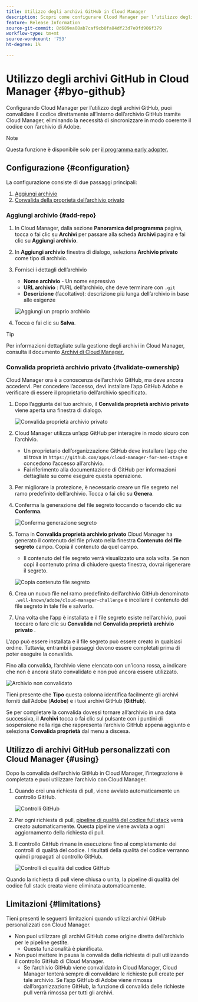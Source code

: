 ```yaml
---
title: Utilizzo degli archivi GitHub in Cloud Manager
description: Scopri come configurare Cloud Manager per l’utilizzo degli archivi GitHub.
feature: Release Information
source-git-commit: 8d689ea08ab7caf9cb0fa84df23d7e0fd906f379
workflow-type: tm+mt
source-wordcount: '753'
ht-degree: 1%

---
```



# Utilizzo degli archivi GitHub in Cloud Manager {#byo-github}

Configurando Cloud Manager per l’utilizzo degli archivi GitHub, puoi convalidare il codice direttamente all’interno dell’archivio GitHub tramite Cloud Manager, eliminando la necessità di sincronizzare in modo coerente il codice con l’archivio di Adobe.

>[!NOTE]
>
>Questa funzione è disponibile solo per [il programma early adopter.](/help/implementing/cloud-manager/release-notes/current.md#early-adoption)

## Configurazione {#configuration}

La configurazione consiste di due passaggi principali:

1. [Aggiungi archivio](#add-repo)
1. [Convalida della proprietà dell’archivio privato](#validate-ownership)

### Aggiungi archivio {#add-repo}

1. In Cloud Manager, dalla sezione **Panoramica del programma** pagina, tocca o fai clic su **Archivi** per passare alla scheda **Archivi** pagina e fai clic su **Aggiungi archivio**.

1. In **Aggiungi archivio** finestra di dialogo, seleziona **Archivio privato** come tipo di archivio.

1. Fornisci i dettagli dell’archivio

   * **Nome archivio** - Un nome espressivo
   * **URL archivio** : l’URL dell’archivio, che deve terminare con `.git`
   * **Descrizione** (facoltativo): descrizione più lunga dell’archivio in base alle esigenze

   ![Aggiungi un proprio archivio](/help/implementing/cloud-manager/assets/repos/add-own-github.png)

1. Tocca o fai clic su **Salva**.

>[!TIP]
>
>Per informazioni dettagliate sulla gestione degli archivi in Cloud Manager, consulta il documento [Archivi di Cloud Manager.](/help/implementing/cloud-manager/managing-code/cloud-manager-repositories.md)

### Convalida proprietà archivio privato {#validate-ownership}

Cloud Manager ora è a conoscenza dell’archivio GitHub, ma deve ancora accedervi. Per concedere l’accesso, devi installare l’app GitHub Adobe e verificare di essere il proprietario dell’archivio specificato.

1. Dopo l’aggiunta del tuo archivio, il **Convalida proprietà archivio privato** viene aperta una finestra di dialogo.

   ![Convalida proprietà archivio privato](/help/implementing/cloud-manager/assets/repos/private-repo-validate.png)

1. Cloud Manager utilizza un’app GitHub per interagire in modo sicuro con l’archivio.
   * Un proprietario dell’organizzazione GitHub deve installare l’app che si trova in `https://github.com/apps/cloud-manager-for-aem-stage` e concedono l’accesso all’archivio.
   * Fai riferimento alla documentazione di GitHub per informazioni dettagliate su come eseguire questa operazione.

1. Per migliorare la protezione, è necessario creare un file segreto nel ramo predefinito dell’archivio. Tocca o fai clic su **Genera**.

1. Conferma la generazione del file segreto toccando o facendo clic su **Conferma**.

   ![Conferma generazione segreto](/help/implementing/cloud-manager/assets/repos/confirm-generation.png)

1. Torna in **Convalida proprietà archivio privato** Cloud Manager ha generato il contenuto del file privato nella finestra **Contenuto del file segreto** campo. Copia il contenuto da quel campo.

   * Il contenuto del file segreto verrà visualizzato una sola volta. Se non copi il contenuto prima di chiudere questa finestra, dovrai rigenerare il segreto.

   ![Copia contenuto file segreto](/help/implementing/cloud-manager/assets/repos/new-secret.png)

1. Crea un nuovo file nel ramo predefinito dell’archivio GitHub denominato `.well-known/adobe/cloud-manager-challenge` e incollare il contenuto del file segreto in tale file e salvarlo.

1. Una volta che l’app è installata e il file segreto esiste nell’archivio, puoi toccare o fare clic su **Convalida** nel **Convalida proprietà archivio privato** .

L’app può essere installata e il file segreto può essere creato in qualsiasi ordine. Tuttavia, entrambi i passaggi devono essere completati prima di poter eseguire la convalida.

Fino alla convalida, l’archivio viene elencato con un’icona rossa, a indicare che non è ancora stato convalidato e non può ancora essere utilizzato.

![Archivio non convalidato](/help/implementing/cloud-manager/assets/repos/unvalidated-repo.png)

Tieni presente che **Tipo** questa colonna identifica facilmente gli archivi forniti dall’Adobe (**Adobe**) e i tuoi archivi GitHub (**GitHub**).

Se per completare la convalida dovessi tornare all’archivio in una data successiva, il **Archivi** tocca o fai clic sul pulsante con i puntini di sospensione nella riga che rappresenta l’archivio GitHub appena aggiunto e seleziona **Convalida proprietà** dal menu a discesa.

## Utilizzo di archivi GitHub personalizzati con Cloud Manager {#using}

Dopo la convalida dell’archivio GitHub in Cloud Manager, l’integrazione è completata e puoi utilizzare l’archivio con Cloud Manager.

1. Quando crei una richiesta di pull, viene avviato automaticamente un controllo GitHub.

   ![Controlli GitHub](/help/implementing/cloud-manager/assets/repos/github-checks.png)

1. Per ogni richiesta di pull, [pipeline di qualità del codice full stack](/help/implementing/cloud-manager/configuring-pipelines/introduction-ci-cd-pipelines.md) verrà creato automaticamente. Questa pipeline viene avviata a ogni aggiornamento della richiesta di pull.

1. Il controllo GitHub rimane in esecuzione fino al completamento dei controlli di qualità del codice. I risultati della qualità del codice verranno quindi propagati al controllo GitHub.

   ![Controlli di qualità del codice GitHub](/help/implementing/cloud-manager/assets/repos/github-code-quality.png)

Quando la richiesta di pull viene chiusa o unita, la pipeline di qualità del codice full stack creata viene eliminata automaticamente.

## Limitazioni {#limitations}

Tieni presenti le seguenti limitazioni quando utilizzi archivi GitHub personalizzati con Cloud Manager.

* Non puoi utilizzare gli archivi GitHub come origine diretta dell’archivio per le pipeline gestite.
   * Questa funzionalità è pianificata.
* Non puoi mettere in pausa la convalida della richiesta di pull utilizzando il controllo GitHub di Cloud Manager.
   * Se l’archivio GitHub viene convalidato in Cloud Manager, Cloud Manager tenterà sempre di convalidare le richieste pull create per tale archivio.
Se l’app GitHub di Adobe viene rimossa dall’organizzazione GitHub, la funzione di convalida delle richieste pull verrà rimossa per tutti gli archivi.
